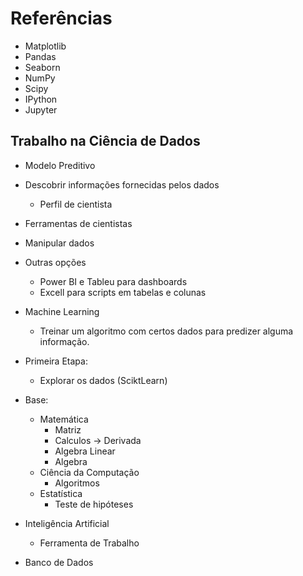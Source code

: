 # Referências
- Matplotlib
- Pandas
- Seaborn
- NumPy
- Scipy
- IPython
- Jupyter




## Trabalho na Ciência de Dados
- Modelo Preditivo
- Descobrir informações fornecidas pelos dados
    - Perfil de cientista
- Ferramentas de cientistas
- Manipular dados

- Outras opções
    - Power BI e Tableu para dashboards
    - Excell para scripts em tabelas e colunas

- Machine Learning
    - Treinar um algoritmo com certos dados para predizer alguma informação.

- Primeira Etapa:
    - Explorar os dados (SciktLearn)

- Base:
    - Matemática 
        - Matriz
        - Calculos -> Derivada
        - Algebra Linear
        - Algebra
    - Ciência da Computação
        - Algoritmos
    - Estatística
        - Teste de hipóteses

- Inteligência Artificial
    - Ferramenta de Trabalho

- Banco de Dados

